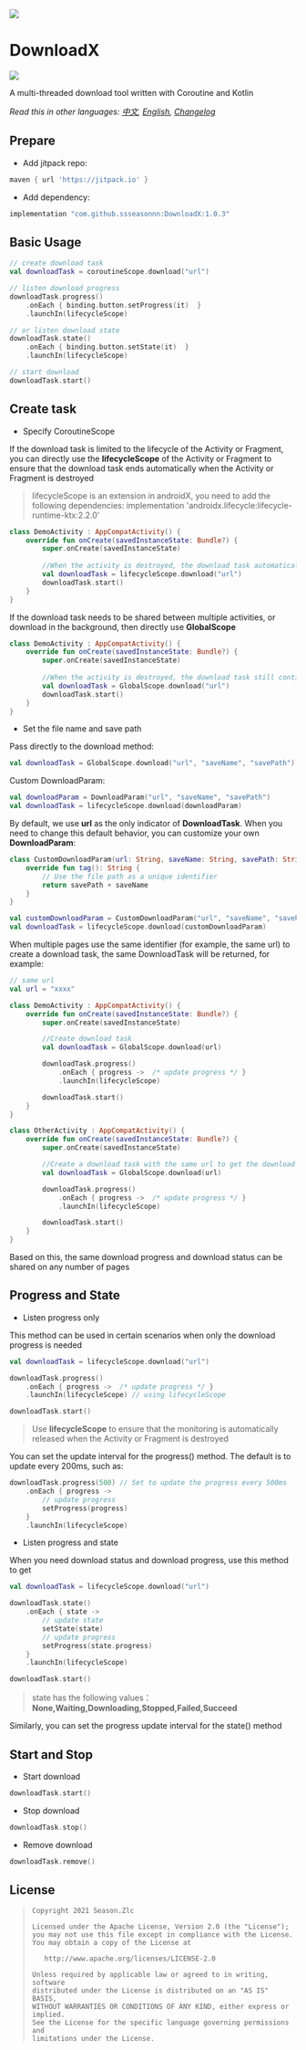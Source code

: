 ![](usage.png)

# DownloadX

[![](https://jitpack.io/v/ssseasonnn/DownloadX.svg)](https://jitpack.io/#ssseasonnn/DownloadX)

A multi-threaded download tool written with Coroutine and Kotlin

*Read this in other languages: [中文](README.ch.md), [English](README.md), [Changelog](CHANGELOG.md)* 

## Prepare

- Add jitpack repo:

```gradle
maven { url 'https://jitpack.io' }
```
    
- Add dependency:

```gradle
implementation "com.github.ssseasonnn:DownloadX:1.0.3"
```

## Basic Usage

```kotlin
// create download task
val downloadTask = coroutineScope.download("url")

// listen download progress
downloadTask.progress()
    .onEach { binding.button.setProgress(it)  }
    .launchIn(lifecycleScope)

// or listen download state
downloadTask.state()
    .onEach { binding.button.setState(it)  }
    .launchIn(lifecycleScope)

// start download
downloadTask.start()
```

## Create task

- Specify CoroutineScope

If the download task is limited to the lifecycle of the Activity or Fragment, you can directly use the **lifecycleScope** of the Activity or Fragment to ensure that the download task ends automatically when the Activity or Fragment is destroyed

> lifecycleScope is an extension in androidX, you need to add the following dependencies:
> implementation 'androidx.lifecycle:lifecycle-runtime-ktx:2.2.0'

```kotlin
class DemoActivity : AppCompatActivity() {
    override fun onCreate(savedInstanceState: Bundle?) {
        super.onCreate(savedInstanceState)
        
        //When the activity is destroyed, the download task automatically stops
        val downloadTask = lifecycleScope.download("url")
        downloadTask.start()
    }
}
```

If the download task needs to be shared between multiple activities, or download in the background, then directly use **GlobalScope**

```kotlin
class DemoActivity : AppCompatActivity() {
    override fun onCreate(savedInstanceState: Bundle?) {
        super.onCreate(savedInstanceState)
        
        //When the activity is destroyed, the download task still continues to download
        val downloadTask = GlobalScope.download("url")
        downloadTask.start()
    }
}
```

- Set the file name and save path

Pass directly to the download method:

```kotlin
val downloadTask = GlobalScope.download("url", "saveName", "savePath")
```

Custom DownloadParam:

```kotlin
val downloadParam = DownloadParam("url", "saveName", "savePath")
val downloadTask = lifecycleScope.download(downloadParam)
```

By default, we use **url** as the only indicator of **DownloadTask**. When you need to change this default behavior, you can customize your own **DownloadParam**:

```kotlin
class CustomDownloadParam(url: String, saveName: String, savePath: String) : DownloadParam(url, saveName, savePath) {
    override fun tag(): String {
        // Use the file path as a unique identifier
        return savePath + saveName
    }
}

val customDownloadParam = CustomDownloadParam("url", "saveName", "savePath")
val downloadTask = lifecycleScope.download(customDownloadParam)
```

When multiple pages use the same identifier (for example, the same url) to create a download task, the same DownloadTask will be returned, for example:

```kotlin
// same url
val url = "xxxx"

class DemoActivity : AppCompatActivity() {
    override fun onCreate(savedInstanceState: Bundle?) {
        super.onCreate(savedInstanceState)

        //Create download task
        val downloadTask = GlobalScope.download(url)

        downloadTask.progress()
            .onEach { progress ->  /* update progress */ }
            .launchIn(lifecycleScope)

        downloadTask.start()
    }
}

class OtherActivity : AppCompatActivity() {
    override fun onCreate(savedInstanceState: Bundle?) {
        super.onCreate(savedInstanceState)

        //Create a download task with the same url to get the download task created on the previous page
        val downloadTask = GlobalScope.download(url)

        downloadTask.progress()
            .onEach { progress ->  /* update progress */ }
            .launchIn(lifecycleScope)

        downloadTask.start()
    }
}
```

Based on this, the same download progress and download status can be shared on any number of pages

## Progress and State

- Listen progress only

This method can be used in certain scenarios when only the download progress is needed

```kotlin
val downloadTask = lifecycleScope.download("url")

downloadTask.progress()
    .onEach { progress ->  /* update progress */ }
    .launchIn(lifecycleScope) // using lifecycleScope

downloadTask.start()
```

> Use **lifecycleScope** to ensure that the monitoring is automatically released when the Activity or Fragment is destroyed


You can set the update interval for the progress() method. The default is to update every 200ms, such as:

```kotlin
downloadTask.progress(500) // Set to update the progress every 500ms
    .onEach { progress ->  
        // update progress
        setProgress(progress)
    }
    .launchIn(lifecycleScope)
```

- Listen progress and state

When you need download status and download progress, use this method to get

```kotlin
val downloadTask = lifecycleScope.download("url")

downloadTask.state()
    .onEach { state ->  
        // update state
        setState(state)
        // update progress
        setProgress(state.progress)
    }
    .launchIn(lifecycleScope)

downloadTask.start()
```

> state has the following values：**None,Waiting,Downloading,Stopped,Failed,Succeed**

Similarly, you can set the progress update interval for the state() method


## Start and Stop

- Start download

```kotlin
downloadTask.start()
```

- Stop download

```kotlin
downloadTask.stop()
```

- Remove download

```kotlin
downloadTask.remove()
```


## License

> ```
> Copyright 2021 Season.Zlc
>
> Licensed under the Apache License, Version 2.0 (the "License");
> you may not use this file except in compliance with the License.
> You may obtain a copy of the License at
>
>    http://www.apache.org/licenses/LICENSE-2.0
>
> Unless required by applicable law or agreed to in writing, software
> distributed under the License is distributed on an "AS IS" BASIS,
> WITHOUT WARRANTIES OR CONDITIONS OF ANY KIND, either express or implied.
> See the License for the specific language governing permissions and
> limitations under the License.
> ```

